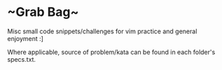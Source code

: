 ~Grab Bag~
==============================
Misc small code snippets/challenges for vim practice and general enjoyment :]

Where applicable, source of problem/kata can be found in each folder's specs.txt.
